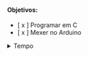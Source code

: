 
#### Objetivos:
   - [ x ] Programar em C
   - [ x ] Mexer no Arduino
   

<details>

<summary>Tempo</summary>
   
   - O quanto já passou:
   
   | Cadeiras | Estado |
   |:-----------:|:-----------:|
   |      `IP`      |      🪦      |
   |      `IC`      |      🪦      |
   |      `MD`      |      🪦      |
   |      `AVLC`      |      🪦      |
   |      `Cálculo 1`      |      🪦      |

</details>
